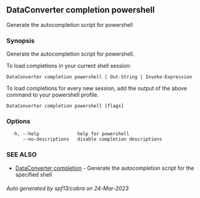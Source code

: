## DataConverter completion powershell

Generate the autocompletion script for powershell

### Synopsis

Generate the autocompletion script for powershell.

To load completions in your current shell session:

	DataConverter completion powershell | Out-String | Invoke-Expression

To load completions for every new session, add the output of the above command
to your powershell profile.


```
DataConverter completion powershell [flags]
```

### Options

```
  -h, --help              help for powershell
      --no-descriptions   disable completion descriptions
```

### SEE ALSO

* [DataConverter completion](DataConverter_completion.md)	 - Generate the autocompletion script for the specified shell

###### Auto generated by spf13/cobra on 24-Mar-2023
